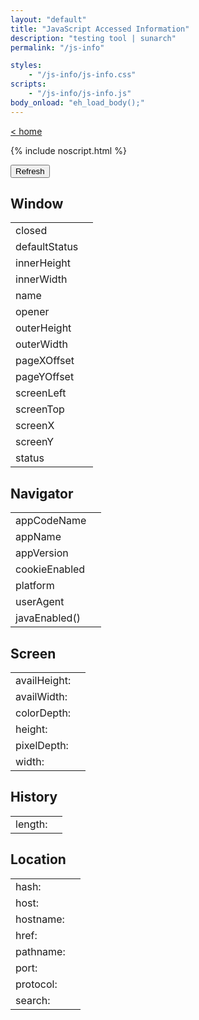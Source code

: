 ```yaml
---
layout: "default"
title: "JavaScript Accessed Information"
description: "testing tool | sunarch"
permalink: "/js-info"

styles:
    - "/js-info/js-info.css"
scripts:
    - "/js-info/js-info.js"
body_onload: "eh_load_body();"
---
```

<!--
This Source Code Form is subject to the terms of the Mozilla Public
License, v. 2.0. If a copy of the MPL was not distributed with this
file, You can obtain one at http://mozilla.org/MPL/2.0/.
-->

[< home](../index.md)

{% include noscript.html %}

<input type="button" class="refreshbutton" onClick="eh_button_refresh();" value="Refresh" />

## Window

<table class="jsinfo">
    <tbody>
        <tr>
            <td>closed</td>
            <td id="window_closed"></td>
        </tr>
        <tr>
            <td>defaultStatus</td>
            <td id="window_defaultStatus"></td>
        </tr>
        <tr>
            <td>innerHeight</td>
            <td id="window_innerHeight"></td>
        </tr>
        <tr>
            <td>innerWidth</td>
            <td id="window_innerWidth"></td>
        </tr>
        <tr>
            <td>name</td>
            <td id="window_name"></td>
        </tr>
        <tr>
            <td>opener</td>
            <td id="window_opener"></td>
        </tr>
        <tr>
            <td>outerHeight</td>
            <td id="window_outerHeight"></td>
        </tr>
        <tr>
            <td>outerWidth</td>
            <td id="window_outerWidth"></td>
        </tr>
        <tr>
            <td>pageXOffset</td>
            <td id="window_pageXOffset"></td>
        </tr>
        <tr>
            <td>pageYOffset</td>
            <td id="window_pageYOffset"></td>
        </tr>
        <tr>
            <td>screenLeft</td>
            <td id="window_screenLeft"></td>
        </tr>
        <tr>
            <td>screenTop</td>
            <td id="window_screenTop"></td>
        </tr>
        <tr>
            <td>screenX</td>
            <td id="window_screenX"></td>
        </tr>
        <tr>
            <td>screenY</td>
            <td id="window_screenY"></td>
        </tr>
        <tr>
            <td>status</td>
            <td id="window_status"></td>
        </tr>
    </tbody>
</table>

## Navigator

<table class="jsinfo">
    <tbody>
        <tr>
            <td>appCodeName</td>
            <td id="navigator_appCodeName"></td>
        </tr>
        <tr>
            <td>appName</td>
            <td id="navigator_appName"></td>
        </tr>
        <tr>
            <td>appVersion</td>
            <td id="navigator_appVersion"></td>
        </tr>
        <tr>
            <td>cookieEnabled</td>
            <td id="navigator_cookieEnabled"></td>
        </tr>
        <tr>
            <td>platform</td>
            <td id="navigator_platform"></td>
        </tr>
        <tr>
            <td>userAgent</td>
            <td id="navigator_userAgent"></td>
        </tr>
        <tr>
            <td>javaEnabled()</td>
            <td id="navigator_javaEnabled_fn"></td>
        </tr>
    </tbody>
</table>

## Screen

<table class="jsinfo">
    <tbody>
        <tr>
            <td>availHeight: </td>
            <td id="screen_availHeight"></td>
        </tr>
        <tr>
            <td>availWidth: </td>
            <td id="screen_availWidth"></td>
        </tr>
        <tr>
            <td>colorDepth: </td>
            <td id="screen_colorDepth"></td>
        </tr>
        <tr>
            <td>height: </td>
            <td id="screen_height"></td>
        </tr>
        <tr>
            <td>pixelDepth: </td>
            <td id="screen_pixelDepth"></td>
        </tr>
        <tr>
            <td>width: </td>
            <td id="screen_width"></td>
        </tr>
    </tbody>
</table>

## History

<table class="jsinfo">
    <tbody>
        <tr>
            <td>length: </td>
            <td id="history_length"></td>
        </tr>
    </tbody>
</table>

## Location

<table class="jsinfo">
    <tbody>
        <tr>
            <td>hash: </td>
            <td id="location_hash"></td>
        </tr>
        <tr>
            <td>host: </td>
            <td id="location_host"></td>
        </tr>
        <tr>
            <td>hostname: </td>
            <td id="location_hostname"></td>
        </tr>
        <tr>
            <td>href: </td>
            <td id="location_href"></td>
        </tr>
        <tr>
            <td>pathname: </td>
            <td id="location_pathname"></td>
        </tr>
        <tr>
            <td>port: </td>
            <td id="location_port"></td>
        </tr>
        <tr>
            <td>protocol: </td>
            <td id="location_protocol"></td>
        </tr>
        <tr>
            <td>search: </td>
            <td id="location_search"></td>
        </tr>
    </tbody>
</table>
